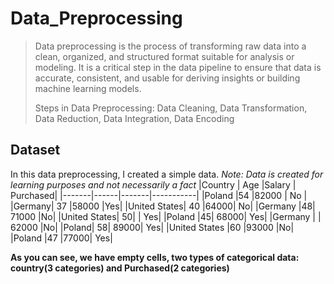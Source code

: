 # Data_Preprocessing
> Data preprocessing is the process of transforming raw data into a clean, organized, and structured format suitable for analysis or modeling. It is a critical step in the data pipeline to ensure that data is accurate, consistent, and usable for deriving insights or building machine learning models.
>
> Steps in Data Preprocessing: Data Cleaning, Data Transformation, Data Reduction, Data Integration, Data Encoding

## Dataset
In this data preprocessing, I created a simple data. _Note: Data is created for learning purposes and not necessarily a fact_
|Country | Age |Salary |	Purchased|
|-------|------|-------|-----------|
|Poland	|54	|82000	| No |
|Germany|	37	|58000	|Yes|
|United States|	40	|64000|	No|
|Germany |48|	71000	|No|
|United States|	50|	|	Yes|
|Poland	|45|	68000|	Yes|
|Germany	|  |	62000	|No|
|Poland|	58|	89000|	Yes|
|United States	|60	|93000	|No|
|Poland	|47	|77000|	Yes|

__As you can see, we have empty cells, two types of categorical data: country(3 categories) and Purchased(2 categories)__


